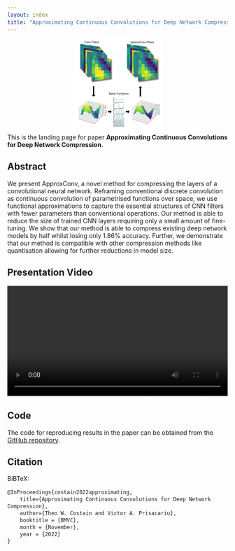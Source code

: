 ```yaml
---
layout: index
title: "Approximating Continuous Convolutions for Deep Network Compression"
---
```


<img src="images/teaser.png" alt="Teaser image" width="40%" style="display: block;margin-left: auto;margin-right: auto;">

This is the landing page for paper **Approximating Continuous Convolutions for Deep Network Compression**.

## Abstract
We present ApproxConv, a novel method for compressing the layers of a convolutional neural network.
Reframing conventional discrete convolution as continuous convolution of parametrised functions over
space, we use functional approximations to capture the essential structures of CNN filters with fewer
parameters than conventional operations.
Our method is able to reduce the size of trained CNN layers requiring only a small amount of
fine-tuning.
We show that our method is able to compress existing deep network models by half whilst losing only
1.86% accuracy.
Further, we demonstrate that our method is compatible with other compression methods like quantisation
allowing for further reductions in model size.

## Presentation Video
<video controls="" src="assets/presentation.mp4" width="100%"></video>

## Code

The code for reproducing results in the paper can be obtained from the [GitHub repository](https://github.com/ActiveVisionLab/ApproxConv).

## Citation

BiBTeX:

```
@InProceedings{costain2022approximating,
    title={Approximating Continuous Convolutions for Deep Network Compression},
    author={Theo W. Costain and Victor A. Prisacariu},
    booktitle = {BMVC},
    month = {November},
    year = {2022}
}
```